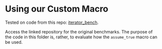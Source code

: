 # Using our Custom Macro

Tested on code from this repo: [iterator_bench](https://github.com/alevy/iterator_bench).

Access the linked repository for the original benchmarks. The purpose of the code in this 
folder is, rather, to evaluate how the `assume_true` macro can be used.
